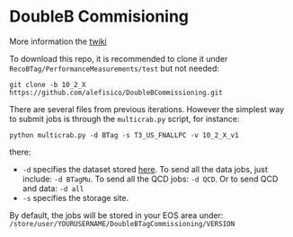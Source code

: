 # DoubleB Commisioning 

More information the [twiki](https://twiki.cern.ch/twiki/bin/viewauth/CMS/DoubleBTagCommissioning)

To download this repo, it is recommended to clone it under `RecoBTag/PerformanceMeasurements/test` but not needed:
~~~
git clone -b 10_2_X https://github.com/alefisico/DoubleBCommissioning.git
~~~

There are several files from previous iterations. However the simplest way to submit jobs is through the `multicrab.py` script, for instance:
~~~
python multicrab.py -d BTag -s T3_US_FNALLPC -v 10_2_X_v1
~~~
there: 
 * `-d` specifies the dataset stored [here](https://github.com/alefisico/DoubleBCommissioning/blob/9_4_X/multicrab.py#L54-L65). To send all the data jobs, just include: `-d BTagMu`. To send all the QCD jobs: `-d QCD`. Or to send QCD and data: `-d all`
 * `-s` specifies the storage site.

By default, the jobs will be stored in your EOS area under: `/store/user/YOURUSERNAME/DoubleBTagCommissioning/VERSION`
